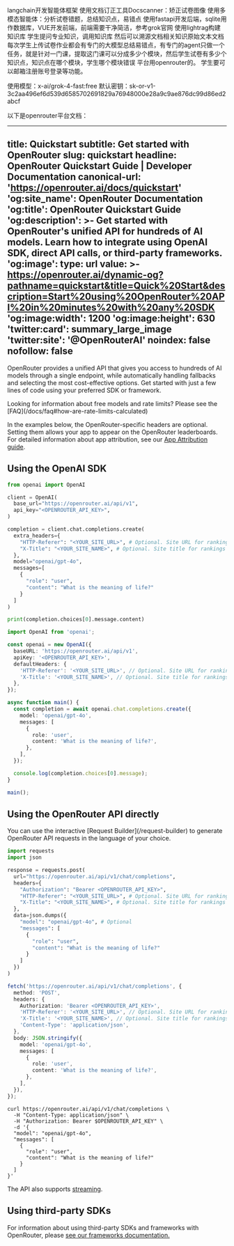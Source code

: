 langchain开发智能体框架
使用文档订正工具Docscanner：矫正试卷图像
使用多模态智能体：分析试卷错题，总结知识点，易错点
使用fastapi开发后端，sqlite用作数据库，VUE开发前端，前端需要干净简洁，参考grok官网
使用lightrag构建知识库
学生提问专业知识，调用知识库
然后可以溯源文档相关知识原始文本文档
每次学生上传试卷作业都会有专门的大模型总结易错点，有专门的agent只做一个任务，就是针对一门课，提取这门课可以分成多少个模块，然后学生试卷有多少个知识点，知识点在哪个模块，学生哪个模块错误
平台用openrouter的。
学生要可以邮箱注册账号登录等功能。

使用模型：x-ai/grok-4-fast:free
默认密钥：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





以下是openrouter平台文档：

---
title: Quickstart
subtitle: Get started with OpenRouter
slug: quickstart
headline: OpenRouter Quickstart Guide | Developer Documentation
canonical-url: 'https://openrouter.ai/docs/quickstart'
'og:site_name': OpenRouter Documentation
'og:title': OpenRouter Quickstart Guide
'og:description': >-
  Get started with OpenRouter's unified API for hundreds of AI models. Learn how
  to integrate using OpenAI SDK, direct API calls, or third-party frameworks.
'og:image':
  type: url
  value: >-
    https://openrouter.ai/dynamic-og?pathname=quickstart&title=Quick%20Start&description=Start%20using%20OpenRouter%20API%20in%20minutes%20with%20any%20SDK
'og:image:width': 1200
'og:image:height': 630
'twitter:card': summary_large_image
'twitter:site': '@OpenRouterAI'
noindex: false
nofollow: false
---

OpenRouter provides a unified API that gives you access to hundreds of AI models through a single endpoint, while automatically handling fallbacks and selecting the most cost-effective options. Get started with just a few lines of code using your preferred SDK or framework.

<Tip>
  Looking for information about free models and rate limits? Please see the [FAQ](/docs/faq#how-are-rate-limits-calculated)
</Tip>

In the examples below, the OpenRouter-specific headers are optional. Setting them allows your app to appear on the OpenRouter leaderboards. For detailed information about app attribution, see our [App Attribution guide](/docs/features/app-attribution).

## Using the OpenAI SDK

<CodeGroup>

```python title="Python"
from openai import OpenAI

client = OpenAI(
  base_url="https://openrouter.ai/api/v1",
  api_key="<OPENROUTER_API_KEY>",
)

completion = client.chat.completions.create(
  extra_headers={
    "HTTP-Referer": "<YOUR_SITE_URL>", # Optional. Site URL for rankings on openrouter.ai.
    "X-Title": "<YOUR_SITE_NAME>", # Optional. Site title for rankings on openrouter.ai.
  },
  model="openai/gpt-4o",
  messages=[
    {
      "role": "user",
      "content": "What is the meaning of life?"
    }
  ]
)

print(completion.choices[0].message.content)
```

```typescript title="TypeScript"
import OpenAI from 'openai';

const openai = new OpenAI({
  baseURL: 'https://openrouter.ai/api/v1',
  apiKey: '<OPENROUTER_API_KEY>',
  defaultHeaders: {
    'HTTP-Referer': '<YOUR_SITE_URL>', // Optional. Site URL for rankings on openrouter.ai.
    'X-Title': '<YOUR_SITE_NAME>', // Optional. Site title for rankings on openrouter.ai.
  },
});

async function main() {
  const completion = await openai.chat.completions.create({
    model: 'openai/gpt-4o',
    messages: [
      {
        role: 'user',
        content: 'What is the meaning of life?',
      },
    ],
  });

  console.log(completion.choices[0].message);
}

main();
```

</CodeGroup>

## Using the OpenRouter API directly

<Tip>
  You can use the interactive [Request Builder](/request-builder) to generate OpenRouter API requests in the language of your choice.
</Tip>

<CodeGroup>

```python title="Python"
import requests
import json

response = requests.post(
  url="https://openrouter.ai/api/v1/chat/completions",
  headers={
    "Authorization": "Bearer <OPENROUTER_API_KEY>",
    "HTTP-Referer": "<YOUR_SITE_URL>", # Optional. Site URL for rankings on openrouter.ai.
    "X-Title": "<YOUR_SITE_NAME>", # Optional. Site title for rankings on openrouter.ai.
  },
  data=json.dumps({
    "model": "openai/gpt-4o", # Optional
    "messages": [
      {
        "role": "user",
        "content": "What is the meaning of life?"
      }
    ]
  })
)
```

```typescript title="TypeScript"
fetch('https://openrouter.ai/api/v1/chat/completions', {
  method: 'POST',
  headers: {
    Authorization: 'Bearer <OPENROUTER_API_KEY>',
    'HTTP-Referer': '<YOUR_SITE_URL>', // Optional. Site URL for rankings on openrouter.ai.
    'X-Title': '<YOUR_SITE_NAME>', // Optional. Site title for rankings on openrouter.ai.
    'Content-Type': 'application/json',
  },
  body: JSON.stringify({
    model: 'openai/gpt-4o',
    messages: [
      {
        role: 'user',
        content: 'What is the meaning of life?',
      },
    ],
  }),
});
```

```shell title="Shell"
curl https://openrouter.ai/api/v1/chat/completions \
  -H "Content-Type: application/json" \
  -H "Authorization: Bearer $OPENROUTER_API_KEY" \
  -d '{
  "model": "openai/gpt-4o",
  "messages": [
    {
      "role": "user",
      "content": "What is the meaning of life?"
    }
  ]
}'
```

</CodeGroup>

The API also supports [streaming](/docs/api-reference/streaming).

## Using third-party SDKs

For information about using third-party SDKs and frameworks with OpenRouter, please [see our frameworks documentation.](/docs/community/frameworks-overview)


